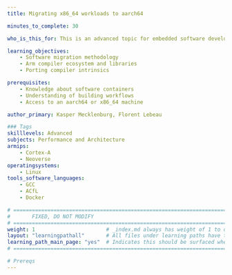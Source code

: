```yaml
---
title: Migrating x86_64 workloads to aarch64

minutes_to_complete: 30

who_is_this_for: This is an advanced topic for embedded software developers looking at migrating containerized workload to aarch64.

learning_objectives: 
    - Software migration methodology
    - Arm compiler ecosystem and libraries
    - Porting compiler intrinsics

prerequisites:
    - Knowledge about software containers
    - Understanding of building workflows
    - Access to an aarch64 or x86_64 machine 

author_primary: Kasper Mecklenburg, Florent Lebeau

### Tags
skilllevels: Advanced
subjects: Performance and Architecture
armips:
    - Cortex-A
    - Neoverse
operatingsystems:
    - Linux
tools_software_languages:
    - GCC
    - ACfL
    - Docker

# ================================================================================
#       FIXED, DO NOT MODIFY
# ================================================================================
weight: 1                       # _index.md always has weight of 1 to order correctly
layout: "learningpathall"       # All files under learning paths have this same wrapper
learning_path_main_page: "yes"  # Indicates this should be surfaced when looking for related content. Only set for _index.md of learning path content.
# ================================================================================

# Prereqs
---
```

